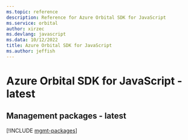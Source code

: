 ```yaml
---
ms.topic: reference
description: Reference for Azure Orbital SDK for JavaScript
ms.service: orbital
author: xirzec
ms.devlang: javascript
ms.data: 10/12/2022
title: Azure Orbital SDK for JavaScript
ms.author: jeffish
---
```

# Azure Orbital SDK for JavaScript - latest

## Management packages - latest
[!INCLUDE [mgmt-packages](orbital-mgmt-index.md)]